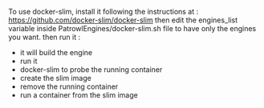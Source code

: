 To use docker-slim, install it following the instructions at : https://github.com/docker-slim/docker-slim
then edit the engines_list variable inside PatrowlEngines/docker-slim.sh file to have only the engines  you want.
then run it :
- it will build the engine
- run it
- docker-slim to probe the running container
- create the slim image
- remove the running container
- run a container from the slim image
